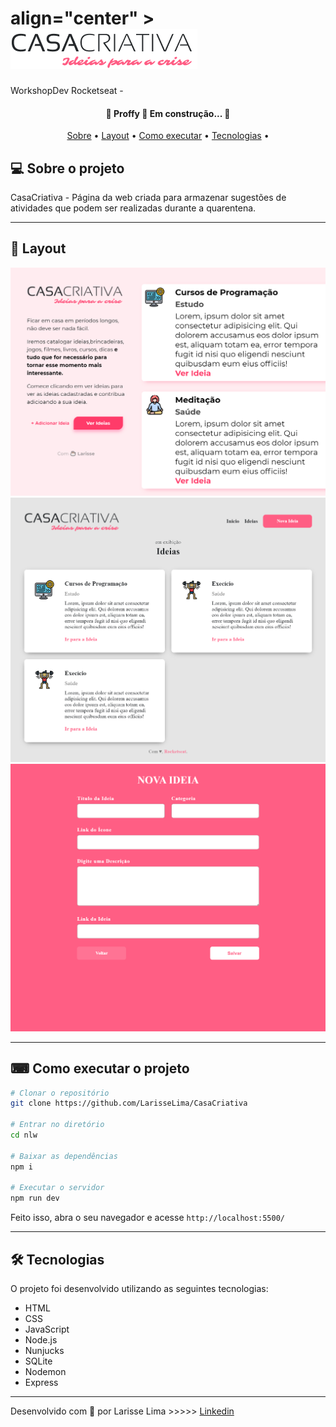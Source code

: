 <h1> align="center" >
    <img src="src/logo-casa-criativa.png">

</h1>


   WorkshopDev Rocketseat - 
</h3>


<h4 align="center"> 
	🚧  Proffy 🏫 Em construção... 🚧
</h4>

<p align="center">
	<a href="#-sobre-o-projeto">Sobre</a> •
	<a href="#-layout">Layout</a> • 
 	<a href="#-como-executar-o-projeto">Como executar</a> • 
  <a href="#-tecnologias">Tecnologias</a> • 
 	
</p>


## 💻 Sobre o projeto

CasaCriativa - Página da web criada para armazenar sugestões de atividades que podem ser realizadas durante a quarentena.

---

## 🎨 Layout

<img src="prints/print1.png">
<img src="prints/print2.png">
<img src="prints/print3.png">

---

## ⌨ Como executar o projeto

```bash
# Clonar o repositório
git clone https://github.com/LarisseLima/CasaCriativa

# Entrar no diretório
cd nlw

# Baixar as dependências
npm i

# Executar o servidor
npm run dev
```

Feito isso, abra o seu navegador e acesse `http://localhost:5500/`


---

## 🛠 Tecnologias

O projeto foi desenvolvido utilizando as seguintes tecnologias:


- HTML
- CSS
- JavaScript
- Node.js 
- Nunjucks 
- SQLite 
- Nodemon
- Express



---

Desenvolvido com 💜 por Larisse Lima >>>>> [Linkedin](https://www.linkedin.com/in/larisselima/)












